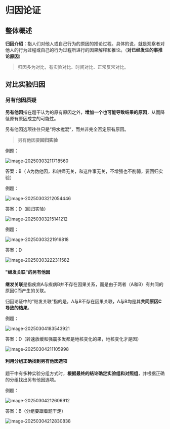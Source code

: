 # 归因论证

## 整体概述

**归因介绍**：指人们对他人或自己行为的原因的推论过程。具体的说，就是观察者对他人的行为过程或自己的行为过程所进行的因果解释和推论。（**对已经发生的事推论原因**）

> 归因多为对比，有实验对比、时间对比、正常反常对比。

## 对比实验归因

### 另有他因质疑

**另有他因**指在题干认为的原有原因之外，**增加一个也可能导致结果的原因**，从而降低原有原因成立的可能性。

另有他因选项往往只是“将水搅混”，而并非完全否定原有原因。

> 另有他因要**回归实验**

例题：

![image-20250303211718560](https://imagere.oss-cn-beijing.aliyuncs.com/mxyimage-20250303211718560.png)

答案：B（ A为伪他因，和讲师无关，和这件事无关，不增强也不削弱，要回归实验）

例题：

![image-20250303212054446](https://imagere.oss-cn-beijing.aliyuncs.com/mxyimage-20250303212054446.png)

答案：D（回归实验）

![image-20250303215141212](https://imagere.oss-cn-beijing.aliyuncs.com/mxyimage-20250303215141212.png)

例题：

![image-20250303221916818](https://imagere.oss-cn-beijing.aliyuncs.com/mxyimage-20250303221916818.png)

答案：D

![image-20250303222311582](https://imagere.oss-cn-beijing.aliyuncs.com/mxyimage-20250303222311582.png)

#### "继发关联"的另有他因

**继发关联**是指疾病A与疾病B并不存在因果关系，而是由于两者（A和B）有共同的原因C而产生的关联。

归因论证中的“继发关联”指的是，A与B不存在因果关联，A与B均是其**共同原因C导致的结果**。

例题：

![image-20250304183543921](https://imagere.oss-cn-beijing.aliyuncs.com/mxyimage-20250304183543921.png)

答案：D（转速放缓和强震多发都是地核变化的果，地核变化才是因）

![image-20250304211105998](https://imagere.oss-cn-beijing.aliyuncs.com/mxyimage-20250304211105998.png)

#### 利用**分组正确**找到另有他因选项

题干中有多种实验分组方式时，**根据最终的结论确定实验组和对照组**，并根据正确的分组找出另有他因选项。

例题：

![image-20250304212606912](https://imagere.oss-cn-beijing.aliyuncs.com/mxyimage-20250304212606912.png)

答案：B（分组要跟着题干走）

![image-20250304212830838](https://imagere.oss-cn-beijing.aliyuncs.com/mxyimage-20250304212830838.png)